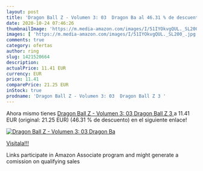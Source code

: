 ```yaml
---
layout: post
title: 'Dragon Ball Z - Volumen 3: 03  Dragon Ba al 46.31 % de descuento'
date: 2020-10-24 07:46:26
thumbnailImage: 'https://m.media-amazon.com/images/I/51IYOkvgQUL._SL200_.jpg'
images: [ 'https://m.media-amazon.com/images/I/51IYOkvgQUL._SL200_.jpg' ]
comments: true
category: ofertas
author: ring
slug: 1421520664
description:
actualPrice: 11.41 EUR
currency: EUR
price: 11.41
comparePrice: 21.25 EUR
inStock: true
prodname: 'Dragon Ball Z - Volumen 3: 03  Dragon Ball Z 3 '
---
```


Ahora mismo tienes [Dragon Ball Z - Volumen 3: 03  Dragon Ball Z 3 ](https://www.amazon.es/dp/1421520664/?tag=tolees-21) a 11.41 EUR (original: 21.25 EUR) (46.31 %  de descuento) en el siguiente enlace!

[![Dragon Ball Z - Volumen 3: 03  Dragon Ba](https://m.media-amazon.com/images/I/51IYOkvgQUL._SL200_.jpg)](https://www.amazon.es/dp/1421520664/?tag=tolees-21)

[Visítala!!!](https://www.amazon.es/dp/1421520664/?tag=tolees-21)

Links participate in Amazon Associate program and might generate a comission on qualifying sales
